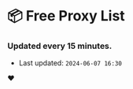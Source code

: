 # :package: Free Proxy List
### Updated every 15 minutes.

- Last updated: `2024-06-07 16:30`

:heart:
